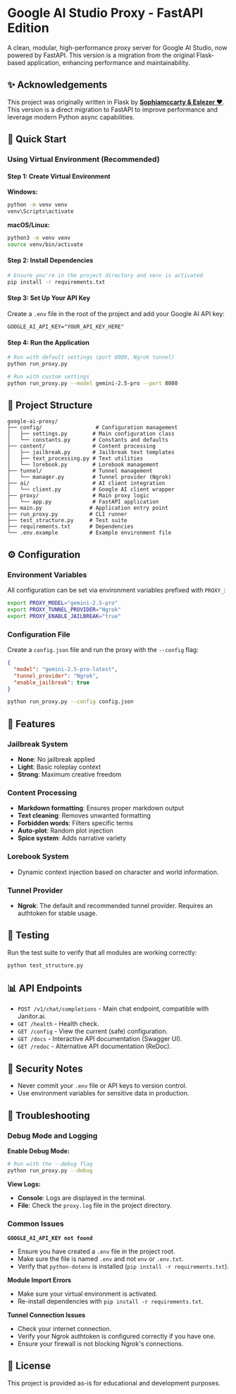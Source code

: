 # Google AI Studio Proxy - FastAPI Edition

A clean, modular, high-performance proxy server for Google AI Studio, now powered by FastAPI. This version is a migration from the original Flask-based application, enhancing performance and maintainability.

## ✨ Acknowledgements
This project was originally written in Flask by [**Sophiamccarty & Eslezer ❤️**](https://colab.research.google.com/drive/13xEzZjlxJb7P6ro1akrq-UAhuUDgbC2A?usp=sharing). This version is a direct migration to FastAPI to improve performance and leverage modern Python async capabilities.

## 🚀 Quick Start

### Using Virtual Environment (Recommended)

#### Step 1: Create Virtual Environment

**Windows:**
```bash
python -m venv venv
venv\Scripts\activate
```

**macOS/Linux:**
```bash
python3 -m venv venv
source venv/bin/activate
```

#### Step 2: Install Dependencies
```bash
# Ensure you're in the project directory and venv is activated
pip install -r requirements.txt
```

#### Step 3: Set Up Your API Key
Create a `.env` file in the root of the project and add your Google AI API key:
```
GOOGLE_AI_API_KEY="YOUR_API_KEY_HERE"
```

#### Step 4: Run the Application
```bash
# Run with default settings (port 8000, Ngrok tunnel)
python run_proxy.py

# Run with custom settings
python run_proxy.py --model gemini-2.5-pro --port 8080
```

## 📁 Project Structure

```
google-ai-proxy/
├── config/                 # Configuration management
│   ├── settings.py        # Main configuration class
│   └── constants.py       # Constants and defaults
├── content/               # Content processing
│   ├── jailbreak.py       # Jailbreak text templates
│   ├── text_processing.py # Text utilities
│   └── lorebook.py        # Lorebook management
├── tunnel/                # Tunnel management
│   └── manager.py         # Tunnel provider (Ngrok)
├── ai/                    # AI client integration
│   └── client.py          # Google AI client wrapper
├── proxy/                 # Main proxy logic
│   └── app.py             # FastAPI application
├── main.py               # Application entry point
├── run_proxy.py          # CLI runner
├── test_structure.py     # Test suite
├── requirements.txt      # Dependencies
└── .env.example          # Example environment file
```

## ⚙️ Configuration

### Environment Variables
All configuration can be set via environment variables prefixed with `PROXY_`:

```bash
export PROXY_MODEL="gemini-2.5-pro"
export PROXY_TUNNEL_PROVIDER="Ngrok"
export PROXY_ENABLE_JAILBREAK="true"
```

### Configuration File
Create a `config.json` file and run the proxy with the `--config` flag:

```json
{
  "model": "gemini-2.5-pro-latest",
  "tunnel_provider": "Ngrok",
  "enable_jailbreak": true
}
```
```bash
python run_proxy.py --config config.json
```

## 🔧 Features

### Jailbreak System
- **None**: No jailbreak applied
- **Light**: Basic roleplay context
- **Strong**: Maximum creative freedom

### Content Processing
- **Markdown formatting**: Ensures proper markdown output
- **Text cleaning**: Removes unwanted formatting
- **Forbidden words**: Filters specific terms
- **Auto-plot**: Random plot injection
- **Spice system**: Adds narrative variety

### Lorebook System
- Dynamic context injection based on character and world information.

### Tunnel Provider
- **Ngrok**: The default and recommended tunnel provider. Requires an authtoken for stable usage.

## 🧪 Testing

Run the test suite to verify that all modules are working correctly:

```bash
python test_structure.py
```

## 📊 API Endpoints

- `POST /v1/chat/completions` - Main chat endpoint, compatible with Janitor.ai.
- `GET /health` - Health check.
- `GET /config` - View the current (safe) configuration.
- `GET /docs` - Interactive API documentation (Swagger UI).
- `GET /redoc` - Alternative API documentation (ReDoc).

## 🔐 Security Notes

- Never commit your `.env` file or API keys to version control.
- Use environment variables for sensitive data in production.

## 🐛 Troubleshooting

### Debug Mode and Logging

**Enable Debug Mode:**
```bash
# Run with the --debug flag
python run_proxy.py --debug
```

**View Logs:**
- **Console**: Logs are displayed in the terminal.
- **File**: Check the `proxy.log` file in the project directory.

### Common Issues

**`GOOGLE_AI_API_KEY not found`**
- Ensure you have created a `.env` file in the project root.
- Make sure the file is named `.env` and not `env` or `.env.txt`.
- Verify that `python-dotenv` is installed (`pip install -r requirements.txt`).

**Module Import Errors**
- Make sure your virtual environment is activated.
- Re-install dependencies with `pip install -r requirements.txt`.

**Tunnel Connection Issues**
- Check your internet connection.
- Verify your Ngrok authtoken is configured correctly if you have one.
- Ensure your firewall is not blocking Ngrok's connections.

## 📄 License

This project is provided as-is for educational and development purposes.
